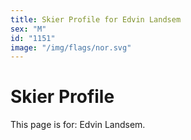 ```yaml
---
title: Skier Profile for Edvin Landsem
sex: "M"
id: "1151"
image: "/img/flags/nor.svg" 
---
```


# Skier Profile

This page is for: Edvin Landsem.
    